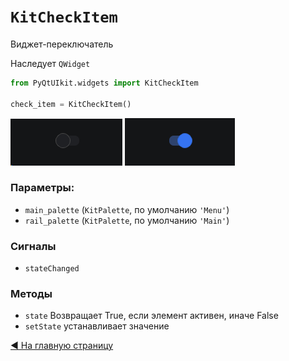 # `KitCheckItem`

Виджет-переключатель

Наследует `QWidget`

```python
from PyQtUIkit.widgets import KitCheckItem

check_item = KitCheckItem()
```
![img_1.png](img/img_14.png)
![img.png](img/img_15.png)

### Параметры:

- `main_palette` (`KitPalette`, по умолчанию `'Menu'`)
- `rail_palette` (`KitPalette`, по умолчанию `'Main'`)

### Сигналы

- `stateChanged`

### Методы

- `state` Возвращает True, если элемент активен, иначе False
- `setState` устанавливает значение

[◀ На главную страницу](..%2Freadme.md)
